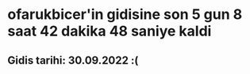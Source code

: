# ofarukbicer'in gidisine son 5 gun 8 saat 42 dakika 48 saniye kaldi

## Gidis tarihi: 30.09.2022 :(